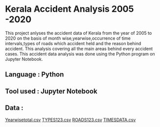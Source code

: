 
# Kerala Accident Analysis  2005 -2020
This project anlyses the accident data of Kerala from the year of 2005 to 2020 on the basis of month wise,yearwise,occurrence of time intervals,types of roads which accident held and the reason behind accident. This analysis covering all the main areas behind every accident cases. This accident data analysis was done using the Python program on Jupyter Notebook.

## Language : Python
## Tool used : Jupyter Notebook 
## Data :
[Yearwisetotal.csv](https://github.com/Sachinsn19/EduBridge/files/7027545/Yearwisetotal.csv)
[TYPES123.csv](https://github.com/Sachinsn19/EduBridge/files/7027546/TYPES123.csv)
[ROADS123.csv](https://github.com/Sachinsn19/EduBridge/files/7027547/ROADS123.csv)
[TIMESDATA.csv](https://github.com/Sachinsn19/EduBridge/files/7027548/TIMESDATA.csv)




